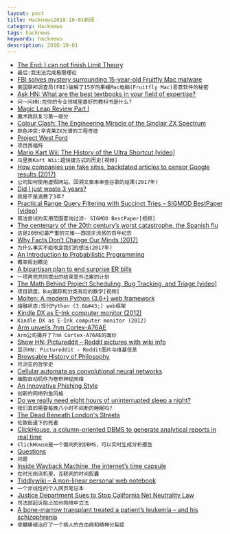 ```yaml
---
layout: post
title: Hacknews2018-10-01新闻
category: Hacknews
tags: hacknews
keywords: hacknews
description: 2018-10-01
---
```




- [The End: I can not finish Limit Theory](https://www.kickstarter.com/projects/joshparnell/limit-theory-an-infinite-procedural-space-game/posts/2270873)
- `最后:我无法完成极限理论`
- [FBI solves mystery surrounding 15-year-old Fruitfly Mac malware](https://www.zdnet.com/article/fbi-solves-mystery-surrounding-15-year-old-fruitfly-mac-malware/)
- `美国联邦调查局(FBI)破解了15岁的果蝇Mac电脑(Fruitfly Mac)恶意软件的秘密`
- [Ask HN: What are the best textbooks in your field of expertise?](item?id=18104814)
- `问一问HN:在你的专业领域里最好的教科书是什么?`
- [Magic Leap Review Part I](https://www.kguttag.com/2018/09/26/magic-leap-review-part-1-the-terrible-view-through-diffraction-gratings/)
- `魔术跳跃复习第一部分`
- [Colour Clash: The Engineering Miracle of the Sinclair ZX Spectrum](https://paleotronic.com/2018/09/29/loading-ready-run-sinclair-edition-the-zx-spectrum/)
- `颜色冲突:辛克莱ZX光谱的工程奇迹`
- [Project West Ford](https://en.wikipedia.org/wiki/Project_West_Ford)
- `项目西福特`
- [Mario Kart Wii: The History of the Ultra Shortcut [video]](https://www.youtube.com/watch?v=mmJ_LT8bUj0)
- `马里奥Kart Wii:超快捷方式的历史[视频]`
- [How companies use fake sites, backdated articles to censor Google results (2017)](https://www.lumendatabase.org/blog_entries/800)
- `公司如何使用虚假网站、回溯文章来审查谷歌的结果(2017年)`
- [Did I just waste 3 years?](https://infinitroid.com/blog/posts/did_i_just_waste_3_years)
- `我是不是浪费了3年?`
- [Practical Range Query Filtering with Succinct Tries – SIGMOD BestPaper [video]](https://www.youtube.com/watch?v=OD29hZww-DM)
- `简洁尝试的实用范围查询过滤- SIGMOD BestPaper[视频]`
- [The centenary of the 20th century’s worst catastrophe, the Spanish flu](https://www.economist.com/science-and-technology/2018/09/29/the-centenary-of-the-20th-centurys-worst-catastrophe)
- `这是20世纪最严重的灾难——西班牙流感的百年纪念`
- [Why Facts Don’t Change Our Minds (2017)](https://www.newyorker.com/magazine/2017/02/27/why-facts-dont-change-our-minds)
- `为什么事实不能改变我们的想法(2017年)`
- [An Introduction to Probabilistic Programming](https://arxiv.org/abs/1809.10756)
- `概率规划概论`
- [A bipartisan plan to end surprise ER bills](https://www.vox.com/policy-and-politics/2018/9/21/17887692/voxcare-surprise-er-bills-senate)
- `一项两党共同提出的结束意外法案的计划`
- [The Math Behind Project Scheduling, Bug Tracking, and Triage [video]](https://www.usenix.org/conference/srecon18europe/presentation/pennarun)
- `项目调度、Bug跟踪和分类背后的数学[视频]`
- [Molten: A modern Python (3.6&#43;) web framework](https://moltenframework.com/v0.5.2/index.html)
- `熔融状态:现代Python (3.6&#43;) web框架`
- [Kindle DX as E-Ink computer monitor (2012)](https://tinyapps.org/docs/e-ink-monitor.html)
- `Kindle DX as E-Ink computer monitor (2012)`
- [Arm unveils 7nm Cortex-A76AE](https://venturebeat.com/2018/09/26/arm-unveils-7nm-cortex-a76ae-the-worlds-first-autonomous-class-car-processor/)
- `Arm公司揭开了7nm Cortex-A76AE的面纱`
- [Show HN: Pictureddit – Reddit pictures with wiki info](http://pictureddit.com)
- `显示HN: Pictureddit - Reddit图片与维基信息`
- [Browsable History of Philosophy](https://www.denizcemonduygu.com/philo/browse/)
- `可浏览的哲学史`
- [Cellular automata as convolutional neural networks](https://arxiv.org/abs/1809.02942)
- `细胞自动机作为卷积神经网络`
- [An Innovative Phishing Style](https://tehaurum.wordpress.com/2018/09/30/an-innovative-phishing-style/)
- `创新的网络钓鱼风格`
- [Do we really need eight hours of uninterrupted sleep a night?](https://www.weforum.org/agenda/2018/09/monday-s-medical-myth-you-need-eight-hours-of-continuous-sleep-each-night)
- `我们真的需要每晚八小时不间断的睡眠吗?`
- [The Dead Beneath London&#39;s Streets](https://www.smithsonianmag.com/history/dead-beneath-londons-streets-180970385/?no-ist)
- `伦敦街道下的死者`
- [ClickHouse, a column-oriented DBMS to generate analytical reports in real time](https://github.com/yandex/ClickHouse)
- `ClickHouse是一个面向列的DBMS，可以实时生成分析报告`
- [Questions](https://patrickcollison.com/questions)
- `问题`
- [Inside Wayback Machine, the internet’s time capsule](https://thehustle.co/inside-wayback-machine-internet-archive)
- `在时光倒流机里，互联网的时间胶囊`
- [Tiddlywiki – A non-linear personal web notebook](https://tiddlywiki.com/)
- `一个非线性的个人网页笔记本`
- [Justice Department Sues to Stop California Net Neutrality Law](https://www.nytimes.com/2018/09/30/technology/net-neutrality-california.html)
- `司法部起诉阻止加州网络中立法`
- [A bone-marrow transplant treated a patient’s leukemia – and his schizophrenia](https://www.nytimes.com/2018/09/29/opinion/sunday/schizophrenia-psychiatric-disorders-immune-system.html)
- `骨髓移植治疗了一个病人的白血病和精神分裂症`

